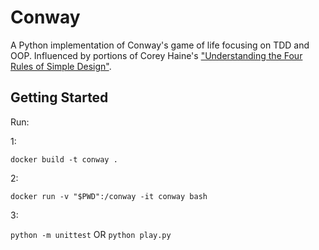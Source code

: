 # Conway
A Python implementation of Conway's game of life focusing on TDD and
OOP.  Influenced by portions of Corey Haine's ["Understanding the Four Rules of
Simple Design"](https://leanpub.com/4rulesofsimpledesign).

## Getting Started
Run:

1:

```
docker build -t conway .
```

2:

```
docker run -v "$PWD":/conway -it conway bash
```

3:

```python -m unittest```
OR
```python play.py```

